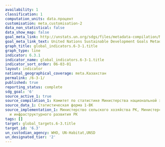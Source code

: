 ```yaml
---
availability: 1
classification: 1
computation_units: data.процент
customisation: meta.customisation-2
data_non_statistical: false
data_show_map: false
goal_meta_link: http://unstats.un.org/sdgs/files/metadata-compilation/Metadata-Goal-6.pdf
goal_meta_link_text: United Nations Sustainable Development Goals Metadata (pdf 428kB)
graph_title: global_indicators.6-3-1.title
graph_type: line
indicator: 6.3.1
indicator_name: global_indicators.6-3-1.title
indicator_sort_order: 06-03-01
layout: indicator
national_geographical_coverage: meta.Казахстан
permalink: /6-3-1/
published: true
reporting_status: complete
sdg_goal: '6'
source_active_1: true
source_compilation_1: Комитет по статистике Министерства национальной экономики РК
source_data_1: Статистическая форма 1-ВК
source_implementation_1: Министерство сельского хозяйства РК, Министерство индустрии
  и инфраструктурного развития РК
tags: []
target: global_targets.6-3.title
target_id: '6.3'
un_custodian_agency: WHO, UN-Habitat,UNSD
un_designated_tier: '2'
---
```

